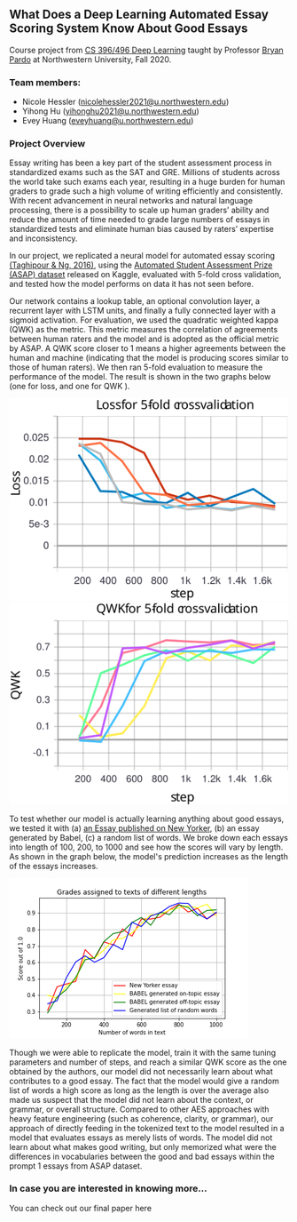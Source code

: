 ## What Does a Deep Learning Automated Essay Scoring System Know About Good Essays
Course project from [CS 396/496 Deep Learning](https://interactiveaudiolab.github.io/teaching/deeplearning.html#top) taught by Professor [Bryan Pardo](https://users.cs.northwestern.edu/~pardo/) at Northwestern University, Fall 2020.


### Team members:

- Nicole Hessler ([nicolehessler2021@u.northwestern.edu](nicolehessler2021@u.northwestern.edu))
- Yihong Hu ([yihonghu2021@u.northwestern.edu](yihonghu2021@u.northwestern.edu))
- Evey Huang ([eveyhuang@u.northwestern.edu](eveyhuang@u.northwestern.edu))


### Project Overview
Essay writing has been a key part of the student assessment process in standardized exams such as the SAT and GRE. Millions of students across the world take such exams each year, resulting in a huge burden for human graders to grade such a high volume of writing efficiently and consistently. With recent advancement in neural networks and natural language processing, there is a possibility to scale up human graders’ ability and reduce the amount of time needed to grade large numbers of essays in standardized tests and eliminate human bias caused by raters’ expertise and inconsistency.

In our project, we replicated a neural model for automated essay scoring [(Taghipour & Ng, 2016)](https://www.aclweb.org/anthology/D16-1193.pdf), using the [Automated Student Assessment Prize (ASAP) dataset](https://www.kaggle.com/c/asap-aes) released on Kaggle, evaluated with 5-fold cross validation, and tested how the model performs on data it has not seen before.

Our network contains a lookup table, an optional convolution layer, a recurrent layer with LSTM units, and finally a fully connected layer with a sigmoid activation. For evaluation, we used the quadratic weighted kappa (QWK) as the metric. This metric measures the correlation of agreements between human raters and the model and is adopted as the official metric by ASAP. A QWK score closer to 1 means a higher agreements between the human and machine (indicating that the model is producing scores similar to those of human raters). We then ran 5-fold evaluation to measure the performance of the model. The result is shown in the two graphs below (one for loss, and one for QWK ).

![img1](val_loss.svg)
![img2](val_qwk.svg)

To test whether our model is actually learning anything about good essays, we tested it with (a) [an Essay published on New Yorker](https://www.newyorker.com/business/currency/are-computers-making-society-more-unequal ), (b) an essay generated by Babel, (c) a random list of words. We broke down each essays into length of 100, 200, to 1000 and see how the scores will vary by length. As shown in the graph below, the model's prediction increases as the length of the essays increases.

![img3](grades_by_length.png)

Though we were able to replicate the model, train it with the same tuning parameters and number of steps, and reach a similar QWK score as the one obtained by the authors, our model did not necessarily learn about what contributes to a good essay. The fact that the model would give a random list of words a high score as long as the length is over the average also made us suspect that the model did not learn about the context, or grammar, or overall structure. Compared to other AES approaches with heavy feature engineering (such as coherence, clarity, or grammar), our approach of directly feeding in the tokenized text to the model resulted in a model that evaluates essays as merely lists of words. The model did not learn about what makes good writing, but only memorized what were the differences in vocabularies between the good and bad essays within the prompt 1 essays from ASAP dataset.

### In case you are interested in knowing more...
You can check out our final paper here
